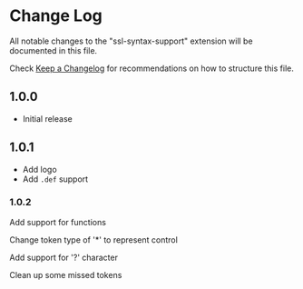 # Change Log

All notable changes to the "ssl-syntax-support" extension will be documented in this file.

Check [Keep a Changelog](http://keepachangelog.com/) for recommendations on how to structure this file.

## 1.0.0

- Initial release

## 1.0.1

- Add logo
- Add `.def` support

### 1.0.2

Add support for functions

Change token type of '\*' to represent control

Add support for '?' character

Clean up some missed tokens
